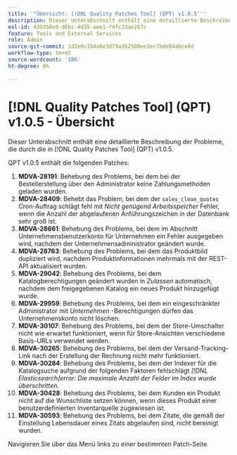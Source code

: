 ```yaml
---
title: '"Übersicht: [!DNL Quality Patches Tool] (QPT) v1.0.5'''
description: Dieser Unterabschnitt enthält eine detaillierte Beschreibung der Probleme, die durch die in [!DNL Quality Patches Tool] (QPT) v1.0.5.
exl-id: 439358e8-d6bc-4d35-aee1-f4fc33ae267c
feature: Tools and External Services
role: Admin
source-git-commit: 1d2e0c1b4a8e3d79a362500ee3ec7bde84a6ce0d
workflow-type: tm+mt
source-wordcount: '286'
ht-degree: 0%

---
```


# [!DNL Quality Patches Tool] (QPT) v1.0.5 - Übersicht

Dieser Unterabschnitt enthält eine detaillierte Beschreibung der Probleme, die durch die in [!DNL Quality Patches Tool] (QPT) v1.0.5.

QPT v1.0.5 enthält die folgenden Patches:

1. **MDVA-28191**: Behebung des Problems, bei dem bei der Bestellerstellung über den Administrator keine Zahlungsmethoden geladen wurden.
1. **MDVA-28409**: Behebt das Problem, bei dem der `sales_clean_quotes` Cron-Auftrag schlägt fehl mit *Nicht genügend Arbeitsspeicher* Fehler, wenn die Anzahl der abgelaufenen Anführungszeichen in der Datenbank sehr groß ist.
1. **MDVA-28661**: Behebung des Problems, bei dem im Abschnitt Unternehmensbenutzerkonto für Unternehmen ein Fehler ausgegeben wird, nachdem der Unternehmensadministrator geändert wurde.
1. **MDVA-28763**: Behebung des Problems, bei dem das Produktbild dupliziert wird, nachdem Produktinformationen mehrmals mit der REST-API aktualisiert wurden.
1. **MDVA-29042**: Behebung des Problems, bei dem Katalogberechtigungen geändert wurden in *Zulassen* automatisch, nachdem dem freigegebenen Katalog ein neues Produkt hinzugefügt wurde.
1. **MDVA-29959**: Behebung des Problems, bei dem ein eingeschränkter Administrator mit *Unternehmen* -Berechtigungen dürfen das Unternehmenskonto nicht löschen.
1. **MDVA-30107**: Behebung des Problems, bei dem der Store-Umschalter nicht wie erwartet funktioniert, wenn für Store-Ansichten verschiedene Basis-URLs verwendet werden.
1. **MDVA-30265**: Behebung des Problems, bei dem der Versand-Tracking-Link nach der Erstellung der Rechnung nicht mehr funktioniert.
1. **MDVA-30284**: Behebung des Problems, bei dem der Indexer für die Katalogsuche aufgrund der folgenden Faktoren fehlschlägt *[!DNL Elasticsearch]error: Die maximale Anzahl der Felder im Index wurde überschritten.*
1. **MDVA-30428**: Behebung des Problems, bei dem Kunden ein Produkt nicht auf die Wunschliste setzen können, wenn dieses Produkt einer benutzerdefinierten Inventarquelle zugewiesen ist.
1. **MDVA-30593**: Behebung des Problems, bei dem Zitate, die gemäß der Einstellung Lebensdauer eines Zitats abgelaufen sind, nicht bereinigt wurden.

Navigieren Sie über das Menü links zu einer bestimmten Patch-Seite.
